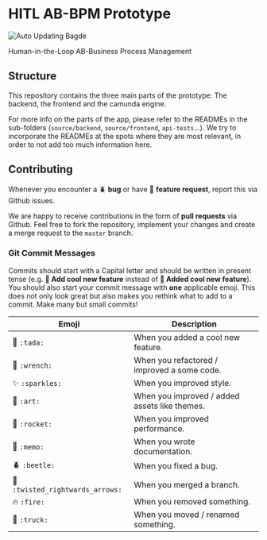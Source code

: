 # HITL AB-BPM Prototype
![Auto Updating Bagde](https://img.shields.io/endpoint?url=https://gist.githubusercontent.com/aaronkurz/1580622162fdac5e5c2571a4bf3cf13b/raw/pytest-coverage-comment__main.json)

Human-in-the-Loop AB-Business Process Management
## Structure
This repository contains the three main parts of the prototype: The backend, the frontend and the camunda engine.

For more info on the parts of the app, please refer to the READMEs in the sub-folders (`source/backend`, `source/frontend`, `api-tests`...).
We try to incorporate the READMEs at the spots where they are most relevant, in order to not add too much information here.

## Contributing

Whenever you encounter a :beetle: **bug** or have :tada: **feature request**, 
report this via Github issues.

We are happy to receive contributions in the form of **pull requests** via Github.
Feel free to fork the repository, implement your changes and create a merge request to the `master` branch.

### Git Commit Messages

Commits should start with a Capital letter and should be written in present tense (e.g. __:tada: Add cool new feature__ instead of __:tada: Added cool new feature__).
You should also start your commit message with **one** applicable emoji. This does not only look great but also makes you rethink what to add to a commit. Make many but small commits!

| Emoji                                                     | Description                                   |
|-----------------------------------------------------------|-----------------------------------------------|
| :tada: `:tada:`                                           | When you added a cool new feature.            |
| :wrench: `:wrench:`                                       | When you refactored / improved a some code.   |
| :sparkles: `:sparkles:`                                   | When you improved style.                      |
| :art: `:art:`                                             | When you improved / added assets like themes. |
| :rocket: `:rocket:`                                       | When you improved performance.                |
| :memo: `:memo:`                                           | When you wrote documentation.                 |
| :beetle: `:beetle:`                                       | When you fixed a bug.                         |
| :twisted_rightwards_arrows: `:twisted_rightwards_arrows:` | When you merged a branch.                     |
| :fire: `:fire:`                                           | When you removed something.                   |
| :truck: `:truck:`                                         | When you moved / renamed something.           |